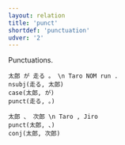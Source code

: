 ```yaml
---
layout: relation
title: 'punct'
shortdef: 'punctuation'
udver: '2'
---
```


Punctuations.

~~~ sdparse
太郎 が 走る 。 \n Taro NOM run .
nsubj(走る, 太郎)
case(太郎, が)
punct(走る, 。)
~~~

~~~ sdparse
太郎 、 次郎 \n Taro , Jiro
punct(太郎, 、)
conj(太郎, 次郎)
~~~

<!-- Interlanguage links updated Pá kvě 14 11:09:21 CEST 2021 -->
